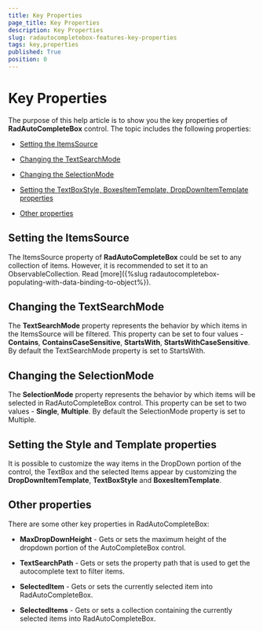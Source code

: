 ```yaml
---
title: Key Properties
page_title: Key Properties
description: Key Properties
slug: radautocompletebox-features-key-properties
tags: key,properties
published: True
position: 0
---
```


# Key Properties



The purpose of this help article is to show you the key properties of __RadAutoCompleteBox__ control. The topic includes the following properties:

* [Setting the ItemsSource](#setting-the-itemssource)

* [Changing the TextSearchMode](#changing-the-textsearchmode)

* [Changing the SelectionMode](#changing-the-selectionmode)

* [Setting the TextBoxStyle, BoxesItemTemplate, DropDownItemTemplate properties](#setting-the-style-and-template-properties)

* [Other properties](#other-properties)

## Setting the ItemsSource

The ItemsSource property of __RadAutoCompleteBox__ could be set to any collection of items. However, it is recommended to set it to an ObservableCollection. Read [more]({%slug radautocompletebox-populating-with-data-binding-to-object%}).

## Changing the TextSearchMode

The __TextSearchMode__ property represents the behavior by which items in the ItemsSource will be filtered. This property can be set to four values - __Contains__, __ContainsCaseSensitive__, __StartsWith__, __StartsWithCaseSensitive__. By default the TextSearchMode property is set to StartsWith.

## Changing the SelectionMode

The __SelectionMode__ property represents the behavior by which items will be selected in RadAutoCompleteBox control. This property can be set to two values - __Single__, __Multiple__. By default the SelectionMode property is set to Multiple.

## Setting the Style and Template properties

It is possible to customize the way items in the DropDown portion of the control, the TextBox and the selected Items appear by customizing the __DropDownItemTemplate__, __TextBoxStyle__ and __BoxesItemTemplate__.

## Other properties

There are some other key properties in RadAutoCompleteBox:

* __MaxDropDownHeight__ - Gets or sets the maximum height of the dropdown portion of the AutoCompleteBox control.

* __TextSearchPath__ - Gets or sets the property path that is used to get the autocomplete text to filter items.

* __SelectedItem__ - Gets or sets the currently selected item into RadAutoCompleteBox.

* __SelectedItems__ - Gets or sets a collection containing the currently selected items into RadAutoCompleteBox.
